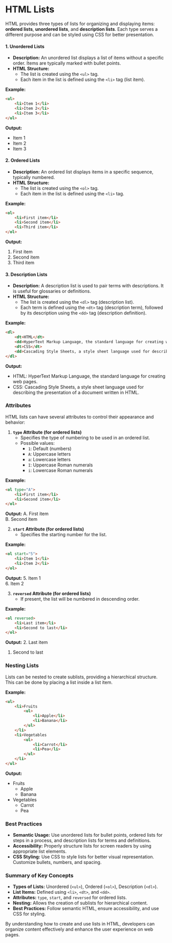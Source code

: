 # HTML Lists

HTML provides three types of lists for organizing and displaying items: **ordered lists**, **unordered lists**, and **description lists**. Each type serves a different purpose and can be styled using CSS for better presentation.

#### 1. Unordered Lists

- **Description:** An unordered list displays a list of items without a specific order. Items are typically marked with bullet points.
- **HTML Structure:**
  - The list is created using the `<ul>` tag.
  - Each item in the list is defined using the `<li>` tag (list item).

**Example:**
```html
<ul>
    <li>Item 1</li>
    <li>Item 2</li>
    <li>Item 3</li>
</ul>
```

**Output:**
- Item 1
- Item 2
- Item 3

#### 2. Ordered Lists

- **Description:** An ordered list displays items in a specific sequence, typically numbered.
- **HTML Structure:**
  - The list is created using the `<ol>` tag.
  - Each item in the list is defined using the `<li>` tag.

**Example:**
```html
<ol>
    <li>First item</li>
    <li>Second item</li>
    <li>Third item</li>
</ol>
```

**Output:**
1. First item
2. Second item
3. Third item

#### 3. Description Lists

- **Description:** A description list is used to pair terms with descriptions. It is useful for glossaries or definitions.
- **HTML Structure:**
  - The list is created using the `<dl>` tag (description list).
  - Each term is defined using the `<dt>` tag (description term), followed by its description using the `<dd>` tag (description definition).

**Example:**
```html
<dl>
    <dt>HTML</dt>
    <dd>HyperText Markup Language, the standard language for creating web pages.</dd>
    <dt>CSS</dt>
    <dd>Cascading Style Sheets, a style sheet language used for describing the presentation of a document written in HTML.</dd>
</dl>
```

**Output:**
- HTML: HyperText Markup Language, the standard language for creating web pages.
- CSS: Cascading Style Sheets, a style sheet language used for describing the presentation of a document written in HTML.

### Attributes

HTML lists can have several attributes to control their appearance and behavior:

1. **`type` Attribute (for ordered lists)**
   - Specifies the type of numbering to be used in an ordered list.
   - Possible values:
     - `1`: Default (numbers)
     - `A`: Uppercase letters
     - `a`: Lowercase letters
     - `I`: Uppercase Roman numerals
     - `i`: Lowercase Roman numerals

**Example:**
```html
<ol type="A">
    <li>First item</li>
    <li>Second item</li>
</ol>
```

**Output:**
A. First item  
B. Second item

2. **`start` Attribute (for ordered lists)**
   - Specifies the starting number for the list.

**Example:**
```html
<ol start="5">
    <li>Item 1</li>
    <li>Item 2</li>
</ol>
```

**Output:**
5. Item 1  
6. Item 2

3. **`reversed` Attribute (for ordered lists)**
   - If present, the list will be numbered in descending order.

**Example:**
```html
<ol reversed>
    <li>Last item</li>
    <li>Second to last</li>
</ol>
```

**Output:**
2. Last item  
1. Second to last

### Nesting Lists

Lists can be nested to create sublists, providing a hierarchical structure. This can be done by placing a list inside a list item.

**Example:**
```html
<ul>
    <li>Fruits
        <ul>
            <li>Apple</li>
            <li>Banana</li>
        </ul>
    </li>
    <li>Vegetables
        <ul>
            <li>Carrot</li>
            <li>Pea</li>
        </ul>
    </li>
</ul>
```

**Output:**
- Fruits
  - Apple
  - Banana
- Vegetables
  - Carrot
  - Pea

### Best Practices

- **Semantic Usage:** Use unordered lists for bullet points, ordered lists for steps in a process, and description lists for terms and definitions.
- **Accessibility:** Properly structure lists for screen readers by using appropriate list elements.
- **CSS Styling:** Use CSS to style lists for better visual representation. Customize bullets, numbers, and spacing.

### Summary of Key Concepts

- **Types of Lists:** Unordered (`<ul>`), Ordered (`<ol>`), Description (`<dl>`).
- **List Items:** Defined using `<li>`, `<dt>`, and `<dd>`.
- **Attributes:** `type`, `start`, and `reversed` for ordered lists.
- **Nesting:** Allows the creation of sublists for hierarchical content.
- **Best Practices:** Follow semantic HTML, ensure accessibility, and use CSS for styling.

By understanding how to create and use lists in HTML, developers can organize content effectively and enhance the user experience on web pages.
